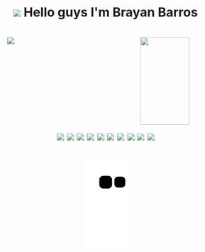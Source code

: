 <h1 align="center">
  <img
    src="https://media.giphy.com/media/hvRJCLFzcasrR4ia7z/giphy.gif"
    width="28"
  />
  Hello guys I'm Brayan Barros
</h1>
<h1
  align="center"
>
  <img
    style="padding-left: 30px"
    align="left"
    width="47%"
    src="https://github-readme-stats.vercel.app/api?username=brayanx16&show_icons=true&theme=dark"
  />
  <img
    align="rigth"
    width="47%"
    height="198px"
    src="https://github-readme-stats.vercel.app/api/top-langs/?username=brayanx16&show_icons=true&layout=compact&hide_progress=true"
  />
  <img
    align="center"
    src="https://img.shields.io/badge/vuejs-%2335495e.svg?style=for-the-badge&logo=vuedotjs&logoColor=%234FC08D"
  />
  <img
    align="center"
    src="https://img.shields.io/badge/react-%2320232a.svg?style=for-the-badge&logo=react&logoColor=%2361DAFB"
  />
  <img
    align="center"
    src="https://img.shields.io/badge/html5-%23E34F26.svg?style=for-the-badge&logo=html5&logoColor=white"
  />
  <img
    align="center"
    src="https://img.shields.io/badge/css3-%231572B6.svg?style=for-the-badge&logo=css3&logoColor=white"
  />
  <img
    align="center"
    src="https://img.shields.io/badge/SASS-hotpink.svg?style=for-the-badge&logo=SASS&logoColor=white"
  />
  <img
    align="center"
    src="https://img.shields.io/badge/typescript-%23007ACC.svg?style=for-the-badge&logo=typescript&logoColor=white"
  />
  <img
    align="center"
    src="https://img.shields.io/badge/javascript-%23323330.svg?style=for-the-badge&logo=javascript&logoColor=%23F7DF1E"
  />
  <img
    align="center"
    src="https://img.shields.io/badge/node.js-6DA55F?style=for-the-badge&logo=node.js&logoColor=white"
  />
  <img
    align="center"
    src="https://img.shields.io/badge/NPM-%23CB3837.svg?style=for-the-badge&logo=npm&logoColor=white"
  />
  <img
    align="center"
    src="https://img.shields.io/badge/yarn-%232C8EBB.svg?style=for-the-badge&logo=yarn&logoColor=white"
  />
</h1>

<h1 align="center"> 
  <img src="https://github.com/brayanx16/brayanx16/blob/output/github-contribution-grid-snake.svg" />
</h1>

